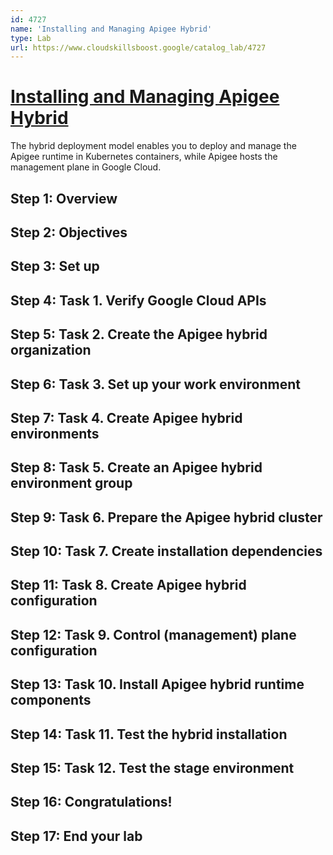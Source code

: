```yaml
---
id: 4727
name: 'Installing and Managing Apigee Hybrid'
type: Lab
url: https://www.cloudskillsboost.google/catalog_lab/4727
---
```


# [Installing and Managing Apigee Hybrid](https://www.cloudskillsboost.google/catalog_lab/4727)

The hybrid deployment model enables you to deploy and manage the Apigee runtime in Kubernetes containers, while Apigee hosts the management plane in Google Cloud.

## Step 1: Overview

## Step 2: Objectives

## Step 3: Set up

## Step 4: Task 1. Verify Google Cloud APIs

## Step 5: Task 2. Create the Apigee hybrid organization

## Step 6: Task 3. Set up your work environment

## Step 7: Task 4. Create Apigee hybrid environments

## Step 8: Task 5. Create an Apigee hybrid environment group

## Step 9: Task 6. Prepare the Apigee hybrid cluster

## Step 10: Task 7. Create installation dependencies

## Step 11: Task 8. Create Apigee hybrid configuration

## Step 12: Task 9. Control (management) plane configuration

## Step 13: Task 10. Install Apigee hybrid runtime components

## Step 14: Task 11. Test the hybrid installation

## Step 15: Task 12. Test the stage environment

## Step 16: Congratulations!

## Step 17: End your lab
